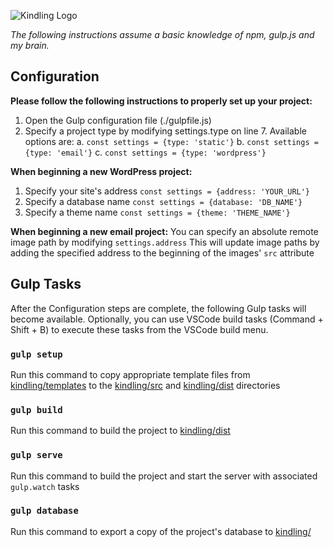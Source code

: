 ![Kindling Logo](https://lh3.googleusercontent.com/9TtOLP-LI0CFfnhfwhSMh0qtlaUIhsk9upIe6uZeh7bu3ZNs-lw2s4jJA-YMgJcDJufOCEZBDn37M7bO5K7VPRHbxFpkb_94Zrii5uTJvLTqA-bDFdPv8tWYgAMkLwhNipLjfdi1i8ubyw9zkU2CmA2WrLdvWdiej0nZuqMbK8sn6_I9ISpXTkXVY1WMFsLzcP32IT-BlEfwQDjZSGaRHEbelbS9m9RECoCtVF4u60z4lPNtcrZoZsQqQ2vf6aztdw_VWJu4O28O4FKZTtnN0hVkUOfEPPP5I_-8BBlt4JO17R0Ohv2yH-RqomVrBDLOKVNQfSMfHctNAsvCIO2AxgWREB_NYD9UAsZuiCYCxwVI-iVNhVMSNOFDd-_xIE0PGzCX83ujQ38PEGAZ6YgdCthdI1x6GxrsRO8E0wiXL8wl323uVTo_-muUKmGfBnPwbr7MktqPDN-a-v4Fm2tUcnxsNXFqz9KP6NdanY7lplArYshrccyvGS4jQe3ewmo44oQMxw2PYU450ueHkf3EItdFnJjQGPobNUGUREK0g76847GzjjefLK0EjOdE0-G66-uy-WmFIvxp5FTTxBiOlHw1_yJ5yYI1lqojhjpesGDrbGMF7lae6kwgXsReHHLZf6EBqxXQ5RxcuOyqnD4dhhKLEfwmPhVMIpemGcgsZeedWklOrjozbvE=s200-no)

*The following instructions assume a basic knowledge of npm,  gulp.js and my brain.*
## Configuration
**Please follow the following instructions to properly set up your project:**
  1. Open the Gulp configuration file (./gulpfile.js)
  2. Specify a project type by modifying settings.type on line 7. Available options are:
	a. `const settings = {type: 'static'}`
	b. `const settings = {type: 'email'}`
	c. `const settings = {type: 'wordpress'}`

**When beginning a new WordPress project:**
  1. Specify your site's address `const settings = {address: 'YOUR_URL'}`
  2. Specify a database name `const settings = {database: 'DB_NAME'}`
  3. Specify a theme name `const settings = {theme: 'THEME_NAME'}`

**When beginning a new email project:**
You can specify an absolute remote image path by modifying `settings.address` This will update image paths by adding the specified address to the beginning of the images' `src` attribute
  
## Gulp Tasks

After the Configuration steps are complete, the following Gulp tasks will become available. Optionally, you can use VSCode build tasks (Command + Shift + B) to execute these tasks from the VSCode build menu.

### `gulp setup`

Run this command to copy appropriate template files from [kindling/templates](/templates) to the [kindling/src](/src) and [kindling/dist](/dist) directories

### `gulp build`

Run this command to build the project to [kindling/dist](/dist)

### `gulp serve`

Run this command to build the project and start the server with associated `gulp.watch` tasks

### `gulp database`

Run this command to export a copy of the project's database to [kindling/](/)
